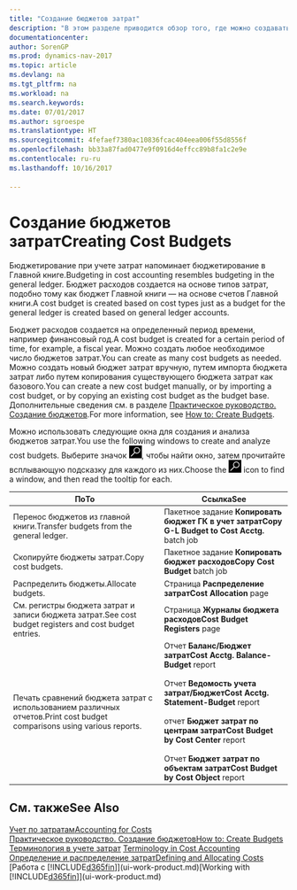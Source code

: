 ```yaml
---
title: "Создание бюджетов затрат"
description: "В этом разделе приводится обзор того, где можно создавать и анализировать бюджеты затрат."
documentationcenter: 
author: SorenGP
ms.prod: dynamics-nav-2017
ms.topic: article
ms.devlang: na
ms.tgt_pltfrm: na
ms.workload: na
ms.search.keywords: 
ms.date: 07/01/2017
ms.author: sgroespe
ms.translationtype: HT
ms.sourcegitcommit: 4fefaef7380ac10836fcac404eea006f55d8556f
ms.openlocfilehash: bb33a87fad0477e9f0916d4effcc89b8fa1c2e9e
ms.contentlocale: ru-ru
ms.lasthandoff: 10/16/2017

---
```

# <a name="creating-cost-budgets"></a><span data-ttu-id="bfeb6-103">Создание бюджетов затрат</span><span class="sxs-lookup"><span data-stu-id="bfeb6-103">Creating Cost Budgets</span></span>
<span data-ttu-id="bfeb6-104">Бюджетирование при учете затрат напоминает бюджетирование в Главной книге.</span><span class="sxs-lookup"><span data-stu-id="bfeb6-104">Budgeting in cost accounting resembles budgeting in the general ledger.</span></span> <span data-ttu-id="bfeb6-105">Бюджет расходов создается на основе типов затрат, подобно тому как бюджет Главной книги — на основе счетов Главной книги.</span><span class="sxs-lookup"><span data-stu-id="bfeb6-105">A cost budget is created based on cost types just as a budget for the general ledger is created based on general ledger accounts.</span></span>  

<span data-ttu-id="bfeb6-106">Бюджет расходов создается на определенный период времени, например финансовый год.</span><span class="sxs-lookup"><span data-stu-id="bfeb6-106">A cost budget is created for a certain period of time, for example, a fiscal year.</span></span> <span data-ttu-id="bfeb6-107">Можно создать любое необходимое число бюджетов затрат.</span><span class="sxs-lookup"><span data-stu-id="bfeb6-107">You can create as many cost budgets as needed.</span></span> <span data-ttu-id="bfeb6-108">Можно создать новый бюджет затрат вручную, путем импорта бюджета затрат либо путем копирования существующего бюджета затрат как базового.</span><span class="sxs-lookup"><span data-stu-id="bfeb6-108">You can create a new cost budget manually, or by importing a cost budget, or by copying an existing cost budget as the budget base.</span></span> <span data-ttu-id="bfeb6-109">Дополнительные сведения см. в разделе [Практическое руководство. Создание бюджетов](finance-how-create-budgets.md).</span><span class="sxs-lookup"><span data-stu-id="bfeb6-109">For more information, see [How to: Create Budgets](finance-how-create-budgets.md).</span></span>

<span data-ttu-id="bfeb6-110">Можно использовать следующие окна для создания и анализа бюджетов затрат.</span><span class="sxs-lookup"><span data-stu-id="bfeb6-110">You use the following windows to create and analyze cost budgets.</span></span> <span data-ttu-id="bfeb6-111">Выберите значок ![Поиск страницы или отчета](media/ui-search/search_small.png "Значок поиска страницы или отчета"), чтобы найти окно, затем прочитайте всплывающую подсказку для каждого из них.</span><span class="sxs-lookup"><span data-stu-id="bfeb6-111">Choose the ![Search for Page or Report](media/ui-search/search_small.png "Search for Page or Report icon") icon to find a window, and then read the tooltip for each.</span></span>

|<span data-ttu-id="bfeb6-112">По</span><span class="sxs-lookup"><span data-stu-id="bfeb6-112">To</span></span>|<span data-ttu-id="bfeb6-113">Ссылка</span><span class="sxs-lookup"><span data-stu-id="bfeb6-113">See</span></span>|  
|--------|---------|  
|<span data-ttu-id="bfeb6-114">Перенос бюджетов из главной книги.</span><span class="sxs-lookup"><span data-stu-id="bfeb6-114">Transfer budgets from the general ledger.</span></span>|<span data-ttu-id="bfeb6-115">Пакетное задание **Копировать бюджет ГК в учет затрат**</span><span class="sxs-lookup"><span data-stu-id="bfeb6-115">**Copy G-L Budget to Cost Acctg.** batch job</span></span>|  
|<span data-ttu-id="bfeb6-116">Скопируйте бюджеты затрат.</span><span class="sxs-lookup"><span data-stu-id="bfeb6-116">Copy cost budgets.</span></span>|<span data-ttu-id="bfeb6-117">Пакетное задание **Копировать бюджет расходов**</span><span class="sxs-lookup"><span data-stu-id="bfeb6-117">**Copy Cost Budget** batch job</span></span>|  
|<span data-ttu-id="bfeb6-118">Распределить бюджеты.</span><span class="sxs-lookup"><span data-stu-id="bfeb6-118">Allocate budgets.</span></span>|<span data-ttu-id="bfeb6-119">Страница **Распределение затрат**</span><span class="sxs-lookup"><span data-stu-id="bfeb6-119">**Cost Allocation** page</span></span>|  
|<span data-ttu-id="bfeb6-120">См. регистры бюджета затрат и записи бюджета затрат.</span><span class="sxs-lookup"><span data-stu-id="bfeb6-120">See cost budget registers and cost budget entries.</span></span>|<span data-ttu-id="bfeb6-121">Страница **Журналы бюджета расходов**</span><span class="sxs-lookup"><span data-stu-id="bfeb6-121">**Cost Budget Registers** page</span></span>|  
|<span data-ttu-id="bfeb6-122">Печать сравнений бюджета затрат с использованием различных отчетов.</span><span class="sxs-lookup"><span data-stu-id="bfeb6-122">Print cost budget comparisons using various reports.</span></span>|<span data-ttu-id="bfeb6-123">Отчет **Баланс/Бюджет затрат**</span><span class="sxs-lookup"><span data-stu-id="bfeb6-123">**Cost Acctg. Balance-Budget** report</span></span><br /><br /> <span data-ttu-id="bfeb6-124">Отчет **Ведомость учета затрат/Бюджет**</span><span class="sxs-lookup"><span data-stu-id="bfeb6-124">**Cost Acctg. Statement-Budget** report</span></span><br /><br /> <span data-ttu-id="bfeb6-125">отчет **Бюджет затрат по центрам затрат**</span><span class="sxs-lookup"><span data-stu-id="bfeb6-125">**Cost Budget by Cost Center** report</span></span><br /><br /> <span data-ttu-id="bfeb6-126">Отчет **Бюджет затрат по объектам затрат**</span><span class="sxs-lookup"><span data-stu-id="bfeb6-126">**Cost Budget by Cost Object** report</span></span>|  

## <a name="see-also"></a><span data-ttu-id="bfeb6-127">См. также</span><span class="sxs-lookup"><span data-stu-id="bfeb6-127">See Also</span></span>  
[<span data-ttu-id="bfeb6-128">Учет по затратам</span><span class="sxs-lookup"><span data-stu-id="bfeb6-128">Accounting for Costs</span></span>](finance-manage-cost-accounting.md)  
[<span data-ttu-id="bfeb6-129">Практическое руководство. Создание бюджетов</span><span class="sxs-lookup"><span data-stu-id="bfeb6-129">How to: Create Budgets</span></span>](finance-how-create-budgets.md)  
<span data-ttu-id="bfeb6-130">[Терминология в учете затрат](finance-terminology-in-cost-accounting.md) </span><span class="sxs-lookup"><span data-stu-id="bfeb6-130">[Terminology in Cost Accounting](finance-terminology-in-cost-accounting.md) </span></span>  
[<span data-ttu-id="bfeb6-131">Определение и распределение затрат</span><span class="sxs-lookup"><span data-stu-id="bfeb6-131">Defining and Allocating Costs</span></span>](finance-define-and-allocate-costs.md)  
<span data-ttu-id="bfeb6-132">[Работа с [!INCLUDE[d365fin](includes/d365fin_md.md)]](ui-work-product.md)</span><span class="sxs-lookup"><span data-stu-id="bfeb6-132">[Working with [!INCLUDE[d365fin](includes/d365fin_md.md)]](ui-work-product.md)</span></span>

